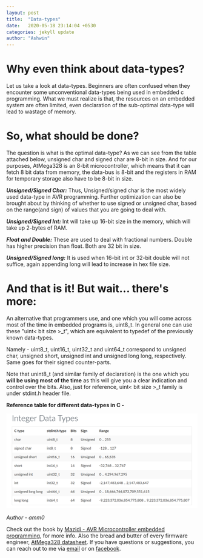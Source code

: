 ```yaml
---
layout: post
title:  "Data-types"
date:   2020-05-18 23:14:04 +0530
categories: jekyll update
author: "Ashwin"
---
```

# Why even think about data-types?

Let us take a look at data-types. Beginners are often confused when they encounter some
unconventional data-types being used in embedded c programming. What we must realize is that, the resources on an embedded system are often limited, even declaration of the sub-optimal data-type will lead to wastage of memory.

# So, what should be done?

The question is what is the optimal data-type? As we can see from the table attached below, unsigned char and signed char are 8-bit in size. And for our purposes, AtMega328 is an 8-bit microcontroller, which means that it can fetch 8 bit data from memory, the data-bus is 8-bit and the registers in RAM for temporary storage also have to be 8-bit in size.

***Unsigned/Signed Char:***
Thus, Unsigned/signed char is the most widely used data-type in AVR programming. Further optimization can also be brought about by thinking of whether to use signed or unsigned char, based on the range(and sign) of values that you are going to deal with.

***Unsigned/Signed Int:***
Int will take up 16-bit size in the memory, which will take up 2-bytes of RAM.

***Float and Double:***
These are used to deal with fractional numbers. Double has higher precision than float. Both are 32 bit in size.

***Unsigned/Signed long:***
It is used when 16-bit int or 32-bit double will not suffice, again appending long will lead to increase in hex file size.

# And that is it! But wait... there's more:

An alternative that programmers use, and one which you will come across most of the time in embedded programs is, uint8_t. In general one can use these "uint< bit size >_t", which are equivalent to typedef of the previously known data-types. 

Namely - uint8_t, uint16_t, uint32_t and uint64_t correspond to unsigned char, unsigned short, unsigned int and unsigned long long, respectively.
Same goes for their signed counter-parts. 

Note that unint8_t (and similar family of declaration) is the one which you **will be using most of the time** as this will give you a clear indication and control over the bits.
Also, just for reference, uint< bit size >_t family is under stdint.h header file.

**Reference table for different data-types in C -**

![Different data-types in C]( /assets/images/datatypes-in-c.png "A table of data types in C")


*Author - amm0*

Check out the book by [Mazidi - AVR Microcontroller embedded programming][Mazidi book], for more info. Also the bread and butter of every firmware engineer, [AtMega328 datasheet][Atmega datasheet]. 
If you have questions or suggestions, you can reach out to me via [email][mail-id] or on [facebook][facebook page].

[Mazidi book]: https://www.pearson.com/us/higher-education/program/Mazidi-AVR-Microcontroller-and-Embedded-Systems-Using-Assembly-and-C/PGM171768.html
[Atmega datasheet]: https://www.microchip.com/wwwproducts/en/ATmega328
[facebook page]: www.facebook.com/ashwin.olakangal
[mail-id]: f20180544@hyderabad.bits-pilani.ac.in

